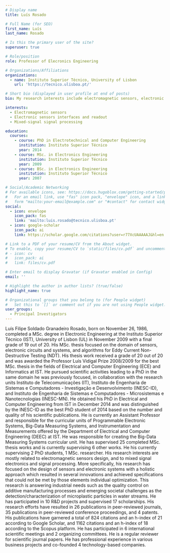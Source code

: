 ```yaml
---
# Display name
title: Luís Rosado

# Full Name (for SEO)
first_name: Luís
last_name: Rosado

# Is this the primary user of the site?
superuser: true

# Role/position
role: Professor of Elecronics Engineering

# Organizations/Affiliations
organizations:
  - name: Instituto Superior Técnico, University of Lisbon 
    url: 'https://tecnico.ulisboa.pt/'

# Short bio (displayed in user profile at end of posts)
bio: My research interests include electromagnetic sensors, electronic sensors interfaces and readout, mixed-signal signal processing applied for non-destructive testing, structural health monitoring and microplastics assessment.

interests:
  - Electromagnetic sensors
  - Electronic sensors interfaces and readout
  - Mixed-signal signal processing

education:
  courses:
    - course: PhD in Electrotechnical and Computer Engineering
      institution: Instituto Superior Técnico
      year: 2014
    - course: MSc. in Electronics Engineering
      institution: Instituto Superior Técnico
      year: 2009
    - course: BSc. in Electronics Engineering
      institution: Instituto Superior Técnico
      year: 2007

# Social/Academic Networking
# For available icons, see: https://docs.hugoblox.com/getting-started/page-builder/#icons
#   For an email link, use "fas" icon pack, "envelope" icon, and a link in the
#   form "mailto:your-email@example.com" or "#contact" for contact widget.
social:
  - icon: envelope
    icon_pack: fas
    link: 'mailto:luis.rosado@tecnico.ulisboa.pt'
  - icon: google-scholar
    icon_pack: ai
    link: https://scholar.google.com/citations?user=r77XcUAAAAAJ&hl=en

# Link to a PDF of your resume/CV from the About widget.
# To enable, copy your resume/CV to `static/files/cv.pdf` and uncomment the lines below.
# - icon: cv
#   icon_pack: ai
#   link: files/cv.pdf

# Enter email to display Gravatar (if Gravatar enabled in Config)
email: ''

# Highlight the author in author lists? (true/false)
highlight_name: true

# Organizational groups that you belong to (for People widget)
#   Set this to `[]` or comment out if you are not using People widget.
user_groups:
  - Principal Investigators
---
```


Luís Filipe Soldado Granadeiro Rosado, born on November 26, 1986, completed a MSc. degree in Electronic Engineering at the Instituto Superior Técnico (IST), University of Lisbon (UL) in November 2009 with a final grade of 19 out of 20. His MSc. thesis focused on the domain of sensors, electronic circuits and systems, and algorithms for Eddy Current Non-Destructive Testing (NDT). His thesis work received a grade of 20 out of 20 and was awarded the Professor Luís Vidigal Prize 2008/2009 for the best MSc. thesis in the fields of Electrical and Computer Engineering (ECE) and Informatics at IST.
He pursued scientific activities leading to a PhD in the same domain he was previously focused, in collaboration with the research units Instituto de Telecomunicações (IT), Instituto de Engenharia de Sistemas e Computadores - Investigação e Desenvolvimento (INESC-ID), and Instituto de Engenharia de Sistemas e Computadores - Microsistemas e Nanotecnologias (INESC-MN). He obtained his PhD in Electrical and Computer Engineering from IST in December 2014 and was distinguished by the INESC-ID as the best PhD student of 2014 based on the number and quality of his scientific publications.
He is currently an Assistant Professor and responsible for the curricular units of Programmable Electronic Systems, Big-Data Measuring Systems, and Instrumentation and Measurements offered by the Department of Electrical and Computer Engineering (DEEC) at IST. He was responsible for creating the Big-Data Measuring Systems curricular unit. He has supervised 25 completed MSc. thesis works and is currently supervising 6 other works. He his currently supervising 2 PhD students, 1 MSc. researcher.
His research interests are mostly related to electromagnetic sensors design, and to mixed signal electronics and signal processing. More specifically, his research has focused on the design of sensors and electronic systems with a holistic approach which resulted in several innovations and achieved specifications that could not be met by those elements individual optimization. This research is answering industrial needs such as the quality control on additive manufacturing processes and emerging societal challenges as the detection/characterization of microplastic particles in water streams. He has participated in 10 R&D projects and supervised 17 scholarships. 
His research efforts have resulted in 26 publications in peer-reviewed journals, 35 publications in peer-reviewed conference proceedings, and 4 patents. His publications have garnered a total of 824 citations and an h-index of 21 according to Google Scholar, and 1162 citations and an h-index of 18 according to the Scopus platform. He has participated in 6 international scientific meetings and 2 organizing committees. He is a regular reviewer for scientific journal papers.
He has professional experience in various business projects and co-founded 4 technology-based companies.
